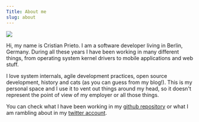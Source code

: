 ```yaml
---
Title: About me
slug: about
---
```


<img class="avatar" src="https://avatars1.githubusercontent.com/u/94194?v=3&s=200" />

Hi, my name is Cristian Prieto. I am a software developer living in Berlin, Germany. During all these years I have been working in many different things, from operating system kernel drivers to mobile applications and web stuff.

I love system internals, agile development practices, open source development, history and cats (as you can guess from my blog!). This is my personal space and I use it to vent out things around my head, so it doesn't represent the point of view of my employer or all those things.

You can check what I have been working in my [github repository](http://github.com/cprieto) or what I am rambling about in my [twitter account](http://twitter.com/cprieto).
